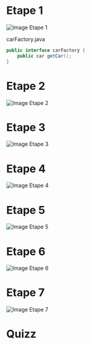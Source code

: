 # Etape 1

![Image Etape 1](https://img4.hostingpics.net/pics/954371237183495200081683688521437108332n.png)


carFactory.java
```java
public interface carFactory {
	public car getCar();
}
```


# Etape 2

![Image Etape 2](https://img4.hostingpics.net/pics/2552094601.png)

# Etape 3

![Image Etape 3](https://img4.hostingpics.net/pics/954371237183495200081683688521437108332n.png)

# Etape 4

![Image Etape 4](https://img4.hostingpics.net/pics/954371237183495200081683688521437108332n.png)

# Etape 5

![Image Etape 5](https://img4.hostingpics.net/pics/954371237183495200081683688521437108332n.png)

# Etape 6

![Image Etape 6](https://img4.hostingpics.net/pics/954371237183495200081683688521437108332n.png)

# Etape 7

![Image Etape 7](https://img4.hostingpics.net/pics/954371237183495200081683688521437108332n.png)

# Quizz


